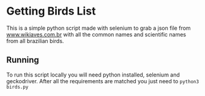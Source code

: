 # Getting Birds List 

This is a simple python script made with selenium to grab a json file from www.wikiaves.com.br with all the common names and scientific names from 
all brazilian birds.

## Running

To run this script locally you will need python installed, selenium and geckodriver. After all the requirements are matched you just need 
to `python3 birds.py`
